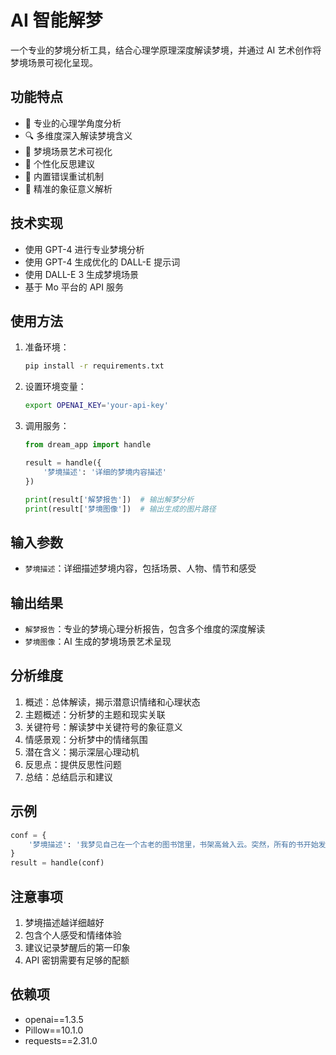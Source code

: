 # AI 智能解梦

一个专业的梦境分析工具，结合心理学原理深度解读梦境，并通过 AI 艺术创作将梦境场景可视化呈现。

## 功能特点

- 🧠 专业的心理学角度分析
- 🔍 多维度深入解读梦境含义
- 🎨 梦境场景艺术可视化
- 💭 个性化反思建议
- 🔁 内置错误重试机制
- 🎯 精准的象征意义解析

## 技术实现

- 使用 GPT-4 进行专业梦境分析
- 使用 GPT-4 生成优化的 DALL-E 提示词
- 使用 DALL-E 3 生成梦境场景
- 基于 Mo 平台的 API 服务

## 使用方法

1. 准备环境：
   ```bash
   pip install -r requirements.txt
   ```

2. 设置环境变量：
   ```bash
   export OPENAI_KEY='your-api-key'
   ```

3. 调用服务：
   ```python
   from dream_app import handle
   
   result = handle({
       '梦境描述': '详细的梦境内容描述'
   })
   
   print(result['解梦报告'])  # 输出解梦分析
   print(result['梦境图像'])  # 输出生成的图片路径
   ```

## 输入参数

- `梦境描述`：详细描述梦境内容，包括场景、人物、情节和感受

## 输出结果

- `解梦报告`：专业的梦境心理分析报告，包含多个维度的深度解读
- `梦境图像`：AI 生成的梦境场景艺术呈现

## 分析维度

1. 概述：总体解读，揭示潜意识情绪和心理状态
2. 主题概述：分析梦的主题和现实关联
3. 关键符号：解读梦中关键符号的象征意义
4. 情感景观：分析梦中的情绪氛围
5. 潜在含义：揭示深层心理动机
6. 反思点：提供反思性问题
7. 总结：总结启示和建议

## 示例

```python
conf = {
    '梦境描述': '我梦见自己在一个古老的图书馆里，书架高耸入云。突然，所有的书开始发光，像萤火虫一样飘在空中。我感到既惊讶又平静。'
}
result = handle(conf)
```

## 注意事项

1. 梦境描述越详细越好
2. 包含个人感受和情绪体验
3. 建议记录梦醒后的第一印象
4. API 密钥需要有足够的配额

## 依赖项

- openai==1.3.5
- Pillow==10.1.0
- requests==2.31.0 